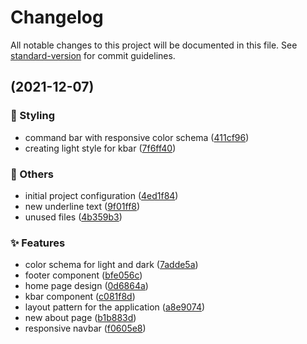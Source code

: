 # Changelog

All notable changes to this project will be documented in this file. See [standard-version](https://github.com/conventional-changelog/standard-version) for commit guidelines.

##  (2021-12-07)


### :art: Styling

* command bar with responsive color schema ([411cf96](https://github.com/HigorAlves/higoralves.dev/commit/411cf961dab595b34f5807bc621f681c16f4c307))
* creating light style for kbar ([7f6ff40](https://github.com/HigorAlves/higoralves.dev/commit/7f6ff405dbc68c9ee69f55245ba8db0cdad5a8bc))


### :triangular_flag_on_post: Others

* initial project configuration ([4ed1f84](https://github.com/HigorAlves/higoralves.dev/commit/4ed1f84b6e17e3674b99d071b6971444c5dce020))
* new underline text ([9f01ff8](https://github.com/HigorAlves/higoralves.dev/commit/9f01ff88fe795a1b1e54911c8edc518ae2d7281c))
* unused files ([4b359b3](https://github.com/HigorAlves/higoralves.dev/commit/4b359b3e1c85cd8f6eff31121988975be11eaf89))


### :sparkles: Features

* color schema for light and dark ([7adde5a](https://github.com/HigorAlves/higoralves.dev/commit/7adde5acf7cd83af11184f0f2e42476b5aeb926a))
* footer component ([bfe056c](https://github.com/HigorAlves/higoralves.dev/commit/bfe056c26386f4a0ca7ec8b5f981425c20e75bec))
* home page design ([0d6864a](https://github.com/HigorAlves/higoralves.dev/commit/0d6864accb5064660f70a17fb25c125fe0d14865))
* kbar component ([c081f8d](https://github.com/HigorAlves/higoralves.dev/commit/c081f8dbbd024fe39f60461a152c599ceb2ae775))
* layout pattern for the application ([a8e9074](https://github.com/HigorAlves/higoralves.dev/commit/a8e9074cf521f88a175626b4cf005ed82a2bdb9e))
* new about page ([b1b883d](https://github.com/HigorAlves/higoralves.dev/commit/b1b883da5769f97487622e4ba852fb358a12b9f4))
* responsive navbar ([f0605e8](https://github.com/HigorAlves/higoralves.dev/commit/f0605e849ace9ea01d22c59f401601802aca50fc))
